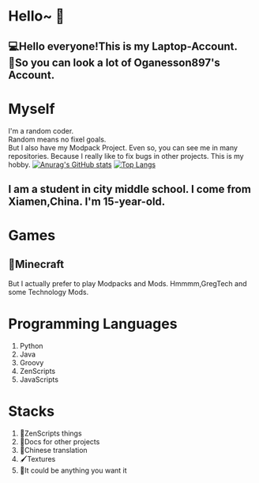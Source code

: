 # Hello~ 👋
💻Hello everyone!This is my Laptop-Account.  
🤗So you can look a lot of Oganesson897's Account.
-----
# Myself
I'm a random coder.  
Random means no fixel goals.  
But I also have my Modpack Project.
Even so, you can see me in many repositories.
Because I really like to fix bugs in other projects.
This is my hobby.
[![Anurag's GitHub stats](https://github-readme-stats.vercel.app/api?username=darknight123mc&locale=en&show_icons=true&hide_border=true&theme=tokyonight)](https://github.com/anuraghazra/github-readme-stats)
[![Top Langs](https://github-readme-stats.vercel.app/api/top-langs/?username=darknight123mc)](https://github.com/anuraghazra/github-readme-stats)

I am a student in city middle school.
I come from Xiamen,China.
I'm 15-year-old.
-----
# Games
## 🧱Minecraft 
But I actually prefer to play Modpacks and Mods.
Hmmmm,GregTech and some Technology Mods.

# Programming Languages
1. Python
2. Java
3. Groovy
4. ZenScripts
5. JavaScripts

# Stacks
1. 🔨ZenScripts things
2. 📃Docs for other projects
3. 📝Chinese translation
4. 🖌Textures
5. 🤣It could be anything you want it
